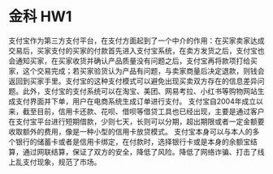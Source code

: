 # 金科 HW1

  支付宝作为第三方支付平台，在支付方面起到了一个中介的作用：在买家卖家达成交易后，买家支付的买家的付款首先进入支付宝系统，在卖方发货之后，支付宝也会通知买家，在买家收货并确认产品质量没有问题之后，支付宝再将款项打给买家，这个交易完成；若买家验货认为产品有问题，与卖家商量后决定退款，则钱会返回到买家手里。支付宝的这种支付模式可以避免出现买卖双方存在的信息差异问题。此外，支付宝的支付系统可以在淘宝、美团、网易考拉、小红书等购物网站生成支付界面并下单，用户在电商系统生成订单进行支付。
  支付宝自2004年成立以来，截至目前，信用卡还款、花呗、借呗等借贷工具也已经出现，主要是通过客户在支付宝平台进行短期借款，少则七天，长则可以分期，超出期限或者一定金额要收取额外的费用，像是一种小型的信用卡放贷模式。
  支付宝本身可以与本人的多个银行的储蓄卡或者是信用卡绑定，在付款时，选择银行卡或是本身的余额宝结算，通过网联结算，保证了双方的安全，降低了风险。降低了网络诈骗、打击了线上乱支付现象，规范了市场。
